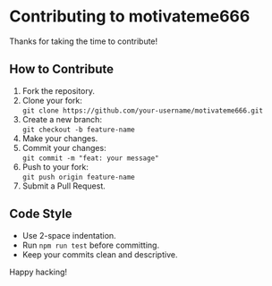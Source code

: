 # Contributing to motivateme666

Thanks for taking the time to contribute!

## How to Contribute

1. Fork the repository.
2. Clone your fork:  
   `git clone https://github.com/your-username/motivateme666.git`
3. Create a new branch:  
   `git checkout -b feature-name`
4. Make your changes.
5. Commit your changes:  
   `git commit -m "feat: your message"`
6. Push to your fork:  
   `git push origin feature-name`
7. Submit a Pull Request.

## Code Style

- Use 2-space indentation.
- Run `npm run test` before committing.
- Keep your commits clean and descriptive.

Happy hacking!

